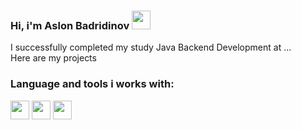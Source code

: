 ### Hi, i'm Aslon Badridinov <img src="https://media3.giphy.com/media/v1.Y2lkPTc5MGI3NjExMDFiZTQzMzJmN2FmZTZjNmRjYmVjZDE1ZWZmZmQ5NTNlZDJhMzgwMSZlcD12MV9pbnRlcm5hbF9naWZzX2dpZklkJmN0PXM/gM5qFksULw54NMWyry/giphy.gif" width="30px">

 I successfully completed my study Java Backend Development at ...
<a href="https://online.pdp.uz/">
<a/> <br /> 
 Here are my projects <br />     
 ### Language and tools i works with:
 <code><img src="https://logos-download.com/wp-content/uploads/2016/10/Java_logo_icon.png" width="30px"></code>
 <code><img src="https://camo.githubusercontent.com/f9309e86243765d6414410c4b273a9e6a75ad0dce388e90f00b07870e678c652/68747470733a2f2f7777772e646172696177616e2e636f6d2f6d656469612f696d616765732f746563682d737072696e672d626f6f742e77696474682d313032342e706e67" width="30px"></code>
<code><img src="https://1000logos.net/wp-content/uploads/2020/08/PostgreSQL-Logo.png" width="30px"></code>
 
